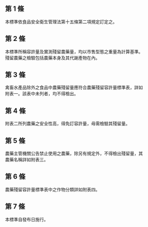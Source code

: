 第 1 條
-------
本標準依食品安全衛生管理法第十五條第二項規定訂定之。

第 2 條
-------
本標準所稱容許量及實測殘留農藥量，均以市售型態之重量為計算基準。  
殘留農藥之檢驗包括農藥本身及其代謝產物在內。

第 3 條
-------
禽畜水產品除外之食品中農藥殘留量應符合農藥殘留容許量標準表，詳如  
附表一。該表中未列者，均不得檢出。

第 4 條
-------
附表二所列農藥之安全性高，得免訂容許量，毋需檢驗其殘留量。

第 5 條
-------
農藥主管機關公告禁止使用之農藥，除另有規定外，不得檢出殘留量，其  
農藥名稱詳如附表三。

第 6 條
-------
農藥殘留容許量標準表中之作物分類詳如附表四。

第 7 條
-------
本標準自發布日施行。

